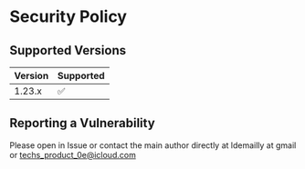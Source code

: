 # Security Policy

## Supported Versions

| Version | Supported          |
| ------- | ------------------ |
| 1.23.x   | :white_check_mark: |


## Reporting a Vulnerability

Please open in Issue or contact the main author directly at ldemailly at gmail
or techs_product_0e@icloud.com
